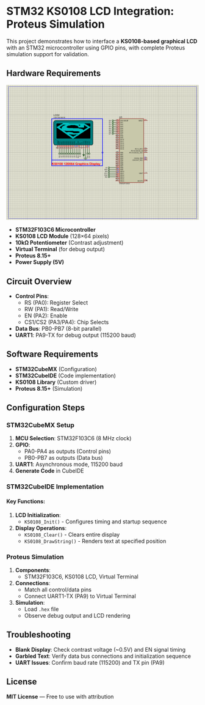 # STM32 KS0108 LCD Integration: Proteus Simulation

This project demonstrates how to interface a **KS0108-based graphical LCD** with an STM32 microcontroller using GPIO pins, with complete Proteus simulation support for validation.


## Hardware Requirements  
![STM32 KS0108 LCD Circuit](circuit.png)  
- **STM32F103C6 Microcontroller**  
- **KS0108 LCD Module** (128×64 pixels)  
- **10kΩ Potentiometer** (Contrast adjustment)  
- **Virtual Terminal** (for debug output)  
- **Proteus 8.15+**  
- **Power Supply (5V)**  

## Circuit Overview  
- **Control Pins**:  
  - RS (PA0): Register Select  
  - RW (PA1): Read/Write  
  - EN (PA2): Enable  
  - CS1/CS2 (PA3/PA4): Chip Selects  
- **Data Bus**: PB0-PB7 (8-bit parallel)  
- **UART1**: PA9-TX for debug output (115200 baud)  



## Software Requirements  
- **STM32CubeMX** (Configuration)  
- **STM32CubeIDE** (Code implementation)  
- **KS0108 Library** (Custom driver)  
- **Proteus 8.15+** (Simulation)  



## Configuration Steps  

### STM32CubeMX Setup  
1. **MCU Selection**: STM32F103C6 (8 MHz clock)  
2. **GPIO**:  
   - PA0-PA4 as outputs (Control pins)  
   - PB0-PB7 as outputs (Data bus)  
3. **UART1**: Asynchronous mode, 115200 baud  
4. **Generate Code** in CubeIDE  


### STM32CubeIDE Implementation  
#### Key Functions:  
1. **LCD Initialization**:  
   - `KS0108_Init()` - Configures timing and startup sequence  
2. **Display Operations**:  
   - `KS0108_Clear()` - Clears entire display  
   - `KS0108_DrawString()` - Renders text at specified position  


### Proteus Simulation  
1. **Components**:  
   - STM32F103C6, KS0108 LCD, Virtual Terminal  
2. **Connections**:  
   - Match all control/data pins  
   - Connect UART1-TX (PA9) to Virtual Terminal  
3. **Simulation**:  
   - Load `.hex` file  
   - Observe debug output and LCD rendering  



## Troubleshooting  
- **Blank Display**: Check contrast voltage (~0.5V) and EN signal timing  
- **Garbled Text**: Verify data bus connections and initialization sequence  
- **UART Issues**: Confirm baud rate (115200) and TX pin (PA9)  


## License  
**MIT License** — Free to use with attribution  


